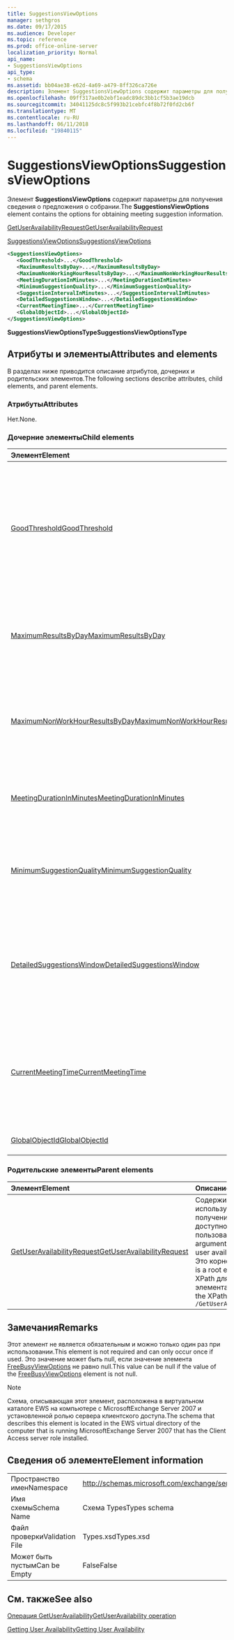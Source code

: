 ```yaml
---
title: SuggestionsViewOptions
manager: sethgros
ms.date: 09/17/2015
ms.audience: Developer
ms.topic: reference
ms.prod: office-online-server
localization_priority: Normal
api_name:
- SuggestionsViewOptions
api_type:
- schema
ms.assetid: bb04ae38-e62d-4a69-a479-8ff326ca726e
description: Элемент SuggestionsViewOptions содержит параметры для получения сведения о предложения о собрании.
ms.openlocfilehash: 09ff317ae0b2ebf1eadc89dc3bb1cf5b3ae19dcb
ms.sourcegitcommit: 34041125dc8c5f993b21cebfc4f8b72f0fd2cb6f
ms.translationtype: MT
ms.contentlocale: ru-RU
ms.lasthandoff: 06/11/2018
ms.locfileid: "19840115"
---
```

# <a name="suggestionsviewoptions"></a><span data-ttu-id="92d47-103">SuggestionsViewOptions</span><span class="sxs-lookup"><span data-stu-id="92d47-103">SuggestionsViewOptions</span></span>

<span data-ttu-id="92d47-104">Элемент **SuggestionsViewOptions** содержит параметры для получения сведения о предложения о собрании.</span><span class="sxs-lookup"><span data-stu-id="92d47-104">The **SuggestionsViewOptions** element contains the options for obtaining meeting suggestion information.</span></span> 
  
[<span data-ttu-id="92d47-105">GetUserAvailabilityRequest</span><span class="sxs-lookup"><span data-stu-id="92d47-105">GetUserAvailabilityRequest</span></span>](getuseravailabilityrequest.md)
  
[<span data-ttu-id="92d47-106">SuggestionsViewOptions</span><span class="sxs-lookup"><span data-stu-id="92d47-106">SuggestionsViewOptions</span></span>](suggestionsviewoptions.md)
  
```xml
<SuggestionsViewOptions>
   <GoodThreshold>...</GoodThreshold>
   <MaximumResultsByDay>...</MaximumResultsByDay>
   <MaximumNonWorkingHourResultsByDay>...</MaximumNonWorkingHourResultsByDay>
   <MeetingDurationInMinutes>...</MeetingDurationInMinutes>
   <MinimumSuggestionQuality>...</MinimumSuggestionQuality>
   <SuggestionIntervalInMinutes>...</SuggestionIntervalInMinutes>
   <DetailedSuggestionsWindow>...</DetailedSuggestionsWindow>
   <CurrentMeetingTime>...</CurrentMeetingTime>
   <GlobalObjectId>...</GlobalObjectId>
</SuggestionsViewOptions>
```

 <span data-ttu-id="92d47-107">**SuggestionsViewOptionsType**</span><span class="sxs-lookup"><span data-stu-id="92d47-107">**SuggestionsViewOptionsType**</span></span>
## <a name="attributes-and-elements"></a><span data-ttu-id="92d47-108">Атрибуты и элементы</span><span class="sxs-lookup"><span data-stu-id="92d47-108">Attributes and elements</span></span>

<span data-ttu-id="92d47-109">В разделах ниже приводится описание атрибутов, дочерних и родительских элементов.</span><span class="sxs-lookup"><span data-stu-id="92d47-109">The following sections describe attributes, child elements, and parent elements.</span></span>
  
### <a name="attributes"></a><span data-ttu-id="92d47-110">Атрибуты</span><span class="sxs-lookup"><span data-stu-id="92d47-110">Attributes</span></span>

<span data-ttu-id="92d47-111">Нет.</span><span class="sxs-lookup"><span data-stu-id="92d47-111">None.</span></span>
  
### <a name="child-elements"></a><span data-ttu-id="92d47-112">Дочерние элементы</span><span class="sxs-lookup"><span data-stu-id="92d47-112">Child elements</span></span>

|<span data-ttu-id="92d47-113">**Элемент**</span><span class="sxs-lookup"><span data-stu-id="92d47-113">**Element**</span></span>|<span data-ttu-id="92d47-114">**Описание**</span><span class="sxs-lookup"><span data-stu-id="92d47-114">**Description**</span></span>|
|:-----|:-----|
|[<span data-ttu-id="92d47-115">GoodThreshold</span><span class="sxs-lookup"><span data-stu-id="92d47-115">GoodThreshold</span></span>](goodthreshold.md) <br/> |<span data-ttu-id="92d47-116">Указывает процент участников, которые необходимо открыть для периода времени, в рамках программы как хороший предложенного собрания период времени.</span><span class="sxs-lookup"><span data-stu-id="92d47-116">Specifies the percentage of attendees that must have the time period open for the time period to qualify as a good suggested meeting time.</span></span>  <br/> |
|[<span data-ttu-id="92d47-117">MaximumResultsByDay</span><span class="sxs-lookup"><span data-stu-id="92d47-117">MaximumResultsByDay</span></span>](maximumresultsbyday.md) <br/> |<span data-ttu-id="92d47-118">Указывает, сколько раз предложенного собрания в день, возвращаемого в ответе.</span><span class="sxs-lookup"><span data-stu-id="92d47-118">Specifies the number of suggested meeting times per day returned in the response.</span></span>  <br/> |
|[<span data-ttu-id="92d47-119">MaximumNonWorkHourResultsByDay</span><span class="sxs-lookup"><span data-stu-id="92d47-119">MaximumNonWorkHourResultsByDay</span></span>](maximumnonworkhourresultsbyday.md) <br/> |<span data-ttu-id="92d47-120">Указывает количество предложенного результатов время за пределами обычных рабочих часов в день собрания.</span><span class="sxs-lookup"><span data-stu-id="92d47-120">Specifies the number of suggested results for meeting times outside regular working hours per day.</span></span>  <br/> |
|[<span data-ttu-id="92d47-121">MeetingDurationInMinutes</span><span class="sxs-lookup"><span data-stu-id="92d47-121">MeetingDurationInMinutes</span></span>](meetingdurationinminutes.md) <br/> |<span data-ttu-id="92d47-122">Определяет продолжительность собрания предлагаются.</span><span class="sxs-lookup"><span data-stu-id="92d47-122">Specifies the length of the meeting to be suggested.</span></span>  <br/> |
|[<span data-ttu-id="92d47-123">MinimumSuggestionQuality</span><span class="sxs-lookup"><span data-stu-id="92d47-123">MinimumSuggestionQuality</span></span>](minimumsuggestionquality.md) <br/> |<span data-ttu-id="92d47-124">Определяет качество предложения о собрании должно быть возвращено в ответе.</span><span class="sxs-lookup"><span data-stu-id="92d47-124">Specifies the quality of meeting suggestions to be returned in the response.</span></span>  <br/> |
|[<span data-ttu-id="92d47-125">DetailedSuggestionsWindow</span><span class="sxs-lookup"><span data-stu-id="92d47-125">DetailedSuggestionsWindow</span></span>](detailedsuggestionswindow.md) <br/> |<span data-ttu-id="92d47-126">Определяет период времени, который будет опрошен на наличие подробные сведения о времени предложенного собрания.</span><span class="sxs-lookup"><span data-stu-id="92d47-126">Identifies the time span that is queried for detailed information about suggested meeting times.</span></span>  <br/> |
|[<span data-ttu-id="92d47-127">CurrentMeetingTime</span><span class="sxs-lookup"><span data-stu-id="92d47-127">CurrentMeetingTime</span></span>](currentmeetingtime.md) <br/> |<span data-ttu-id="92d47-128">Представляет время начала собрания, который нужно обновить с предложенного собрания время результаты.</span><span class="sxs-lookup"><span data-stu-id="92d47-128">Represents the start time of a meeting that you want to update with the suggested meeting time results.</span></span>  <br/> |
|[<span data-ttu-id="92d47-129">GlobalObjectId</span><span class="sxs-lookup"><span data-stu-id="92d47-129">GlobalObjectId</span></span>](globalobjectid.md) <br/> |<span data-ttu-id="92d47-130">Этот элемент не используется.</span><span class="sxs-lookup"><span data-stu-id="92d47-130">This element is not used.</span></span>  <br/> |
   
### <a name="parent-elements"></a><span data-ttu-id="92d47-131">Родительские элементы</span><span class="sxs-lookup"><span data-stu-id="92d47-131">Parent elements</span></span>

|<span data-ttu-id="92d47-132">**Элемент**</span><span class="sxs-lookup"><span data-stu-id="92d47-132">**Element**</span></span>|<span data-ttu-id="92d47-133">**Описание**</span><span class="sxs-lookup"><span data-stu-id="92d47-133">**Description**</span></span>|
|:-----|:-----|
|[<span data-ttu-id="92d47-134">GetUserAvailabilityRequest</span><span class="sxs-lookup"><span data-stu-id="92d47-134">GetUserAvailabilityRequest</span></span>](getuseravailabilityrequest.md) <br/> |<span data-ttu-id="92d47-135">Содержит аргументы, используемые для получения сведений о доступности пользователя.</span><span class="sxs-lookup"><span data-stu-id="92d47-135">Contains the arguments used to obtain user availability information.</span></span> <span data-ttu-id="92d47-136">Это корневой элемент.</span><span class="sxs-lookup"><span data-stu-id="92d47-136">This is a root element.</span></span>  <br/> <span data-ttu-id="92d47-137">XPath для этого элемента:</span><span class="sxs-lookup"><span data-stu-id="92d47-137">The following is the XPath to this element:</span></span>  <br/>  `/GetUserAvailabilityRequest` <br/> |
   
## <a name="remarks"></a><span data-ttu-id="92d47-138">Замечания</span><span class="sxs-lookup"><span data-stu-id="92d47-138">Remarks</span></span>

<span data-ttu-id="92d47-139">Этот элемент не является обязательным и можно только один раз при использовании.</span><span class="sxs-lookup"><span data-stu-id="92d47-139">This element is not required and can only occur once if used.</span></span> <span data-ttu-id="92d47-140">Это значение может быть null, если значение элемента [FreeBusyViewOptions](freebusyviewoptions.md) не равно null.</span><span class="sxs-lookup"><span data-stu-id="92d47-140">This value can be null if the value of the [FreeBusyViewOptions](freebusyviewoptions.md) element is not null.</span></span> 
  
> [!NOTE]
> <span data-ttu-id="92d47-141">Схема, описывающая этот элемент, расположена в виртуальном каталоге EWS на компьютере с MicrosoftExchange Server 2007 и установленной ролью сервера клиентского доступа.</span><span class="sxs-lookup"><span data-stu-id="92d47-141">The schema that describes this element is located in the EWS virtual directory of the computer that is running MicrosoftExchange Server 2007 that has the Client Access server role installed.</span></span> 
  
## <a name="element-information"></a><span data-ttu-id="92d47-142">Сведения об элементе</span><span class="sxs-lookup"><span data-stu-id="92d47-142">Element information</span></span>

|||
|:-----|:-----|
|<span data-ttu-id="92d47-143">Пространство имен</span><span class="sxs-lookup"><span data-stu-id="92d47-143">Namespace</span></span>  <br/> |http://schemas.microsoft.com/exchange/services/2006/types  <br/> |
|<span data-ttu-id="92d47-144">Имя схемы</span><span class="sxs-lookup"><span data-stu-id="92d47-144">Schema Name</span></span>  <br/> |<span data-ttu-id="92d47-145">Схема Types</span><span class="sxs-lookup"><span data-stu-id="92d47-145">Types schema</span></span>  <br/> |
|<span data-ttu-id="92d47-146">Файл проверки</span><span class="sxs-lookup"><span data-stu-id="92d47-146">Validation File</span></span>  <br/> |<span data-ttu-id="92d47-147">Types.xsd</span><span class="sxs-lookup"><span data-stu-id="92d47-147">Types.xsd</span></span>  <br/> |
|<span data-ttu-id="92d47-148">Может быть пустым</span><span class="sxs-lookup"><span data-stu-id="92d47-148">Can be Empty</span></span>  <br/> |<span data-ttu-id="92d47-149">False</span><span class="sxs-lookup"><span data-stu-id="92d47-149">False</span></span>  <br/> |
   
## <a name="see-also"></a><span data-ttu-id="92d47-150">См. также</span><span class="sxs-lookup"><span data-stu-id="92d47-150">See also</span></span>



[<span data-ttu-id="92d47-151">Операция GetUserAvailability</span><span class="sxs-lookup"><span data-stu-id="92d47-151">GetUserAvailability operation</span></span>](getuseravailability-operation.md)


[<span data-ttu-id="92d47-152">Getting User Availability</span><span class="sxs-lookup"><span data-stu-id="92d47-152">Getting User Availability</span></span>](http://msdn.microsoft.com/library/d4133fcb-9b0f-4e6b-aadf-a389da83516a%28Office.15%29.aspx)

